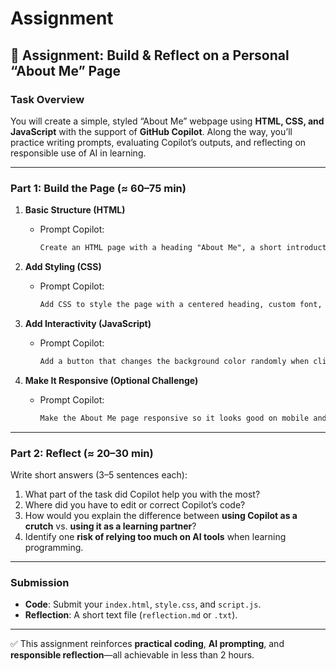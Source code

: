 # Assignment

## 📝 Assignment: Build & Reflect on a Personal “About Me” Page

### **Task Overview**

You will create a simple, styled “About Me” webpage using **HTML, CSS, and JavaScript** with the support of **GitHub Copilot**. Along the way, you’ll practice writing prompts, evaluating Copilot’s outputs, and reflecting on responsible use of AI in learning.

---

### **Part 1: Build the Page (≈ 60–75 min)**

1. **Basic Structure (HTML)**
   - Prompt Copilot:

     ```txt
     Create an HTML page with a heading "About Me", a short introduction paragraph, and a list of 3 hobbies.
     ```

2. **Add Styling (CSS)**
   - Prompt Copilot:

     ```txt
     Add CSS to style the page with a centered heading, custom font, and background color.
     ```

3. **Add Interactivity (JavaScript)**
   - Prompt Copilot:

     ```txt
     Add a button that changes the background color randomly when clicked.
     ```

4. **Make It Responsive (Optional Challenge)**
   - Prompt Copilot:

     ```txt
     Make the About Me page responsive so it looks good on mobile and desktop.
     ```

---

### **Part 2: Reflect (≈ 20–30 min)**

Write short answers (3–5 sentences each):

1. What part of the task did Copilot help you with the most?
2. Where did you have to edit or correct Copilot’s code?
3. How would you explain the difference between **using Copilot as a crutch** vs. **using it as a learning partner**?
4. Identify one **risk of relying too much on AI tools** when learning programming.

---

### **Submission**

- **Code**: Submit your `index.html`, `style.css`, and `script.js`.
- **Reflection**: A short text file (`reflection.md` or `.txt`).

---

✅ This assignment reinforces **practical coding**, **AI prompting**, and **responsible reflection**—all achievable in less than 2 hours.
